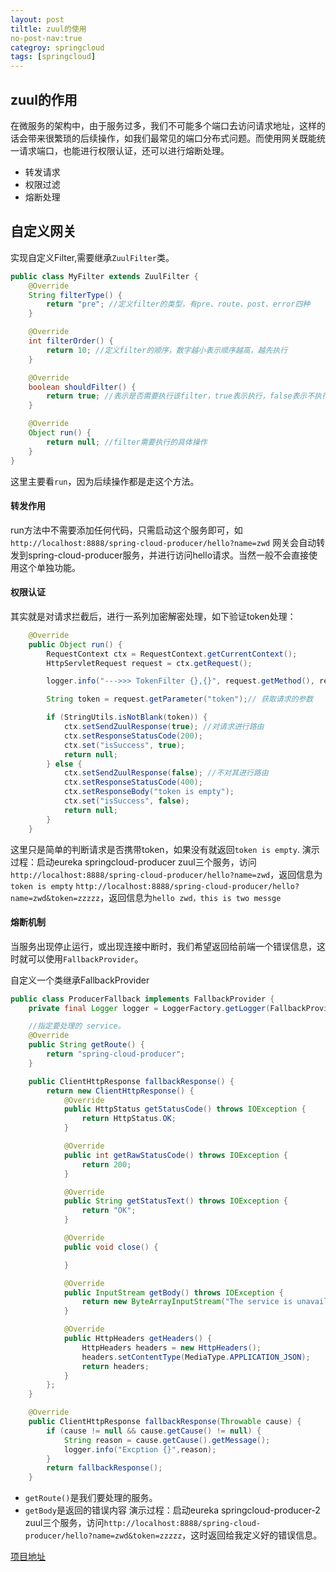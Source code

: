 ```yaml
---
layout: post
tiltle: zuul的使用
no-post-nav:true
categroy: springcloud
tags: [springcloud]
---
```


## zuul的作用
  在微服务的架构中，由于服务过多，我们不可能多个端口去访问请求地址，这样的话会带来很繁琐的后续操作，如我们最常见的端口分布式问题。而使用网关既能统一请求端口，也能进行权限认证，还可以进行熔断处理。

* 转发请求
* 权限过滤
* 熔断处理
## 自定义网关
实现自定义Filter,需要继承`ZuulFilter`类。
``` java
public class MyFilter extends ZuulFilter {
    @Override
    String filterType() {
        return "pre"; //定义filter的类型，有pre、route、post、error四种
    }

    @Override
    int filterOrder() {
        return 10; //定义filter的顺序，数字越小表示顺序越高，越先执行
    }

    @Override
    boolean shouldFilter() {
        return true; //表示是否需要执行该filter，true表示执行，false表示不执行
    }

    @Override
    Object run() {
        return null; //filter需要执行的具体操作
    }
}
```
这里主要看`run`，因为后续操作都是走这个方法。

#### 转发作用

run方法中不需要添加任何代码，只需启动这个服务即可，如
`http://localhost:8888/spring-cloud-producer/hello?name=zwd`
网关会自动转发到spring-cloud-producer服务，并进行访问hello请求。当然一般不会直接使用这个单独功能。

#### 权限认证

其实就是对请求拦截后，进行一系列加密解密处理，如下验证token处理：
``` java
    @Override
    public Object run() {
        RequestContext ctx = RequestContext.getCurrentContext();
        HttpServletRequest request = ctx.getRequest();

        logger.info("--->>> TokenFilter {},{}", request.getMethod(), request.getRequestURL().toString());

        String token = request.getParameter("token");// 获取请求的参数

        if (StringUtils.isNotBlank(token)) {
            ctx.setSendZuulResponse(true); //对请求进行路由
            ctx.setResponseStatusCode(200);
            ctx.set("isSuccess", true);
            return null;
        } else {
            ctx.setSendZuulResponse(false); //不对其进行路由
            ctx.setResponseStatusCode(400);
            ctx.setResponseBody("token is empty");
            ctx.set("isSuccess", false);
            return null;
        }
    }
```
这里只是简单的判断请求是否携带token，如果没有就返回`token is empty`.
演示过程：启动eureka springcloud-producer zuul三个服务，访问`http://localhost:8888/spring-cloud-producer/hello?name=zwd`，返回信息为`token is empty`
`http://localhost:8888/spring-cloud-producer/hello?name=zwd&token=zzzzz`，返回信息为`hello zwd，this is two messge`
#### 熔断机制
当服务出现停止运行，或出现连接中断时，我们希望返回给前端一个错误信息，这时就可以使用`FallbackProvider`。

自定义一个类继承FallbackProvider
``` java
public class ProducerFallback implements FallbackProvider {
    private final Logger logger = LoggerFactory.getLogger(FallbackProvider.class);

    //指定要处理的 service。
    @Override
    public String getRoute() {
        return "spring-cloud-producer";
    }

    public ClientHttpResponse fallbackResponse() {
        return new ClientHttpResponse() {
            @Override
            public HttpStatus getStatusCode() throws IOException {
                return HttpStatus.OK;
            }

            @Override
            public int getRawStatusCode() throws IOException {
                return 200;
            }

            @Override
            public String getStatusText() throws IOException {
                return "OK";
            }

            @Override
            public void close() {

            }

            @Override
            public InputStream getBody() throws IOException {
                return new ByteArrayInputStream("The service is unavailable.".getBytes());
            }

            @Override
            public HttpHeaders getHeaders() {
                HttpHeaders headers = new HttpHeaders();
                headers.setContentType(MediaType.APPLICATION_JSON);
                return headers;
            }
        };
    }

    @Override
    public ClientHttpResponse fallbackResponse(Throwable cause) {
        if (cause != null && cause.getCause() != null) {
            String reason = cause.getCause().getMessage();
            logger.info("Excption {}",reason);
        }
        return fallbackResponse();
    }
```

* `getRoute()`是我们要处理的服务。
* `getBody`是返回的错误内容
演示过程：启动eureka springcloud-producer-2 zuul三个服务，访问`http://localhost:8888/spring-cloud-producer/hello?name=zwd&token=zzzzz`，这时返回给我定义好的错误信息。

[项目地址](https://github.com/love-mh-forever/spring-cloud-examples/tree/master/spring-cloud-zuul)
